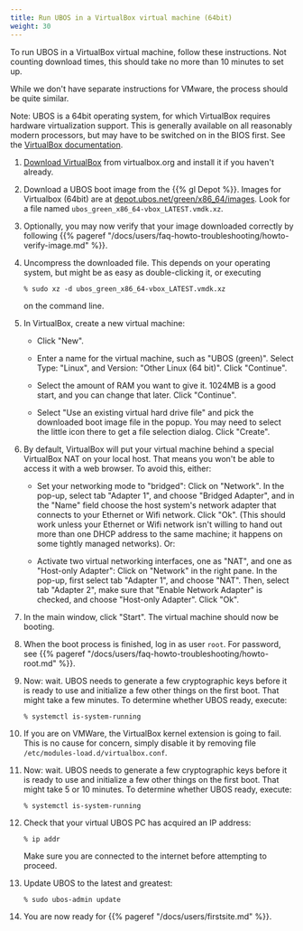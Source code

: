```yaml
---
title: Run UBOS in a VirtualBox virtual machine (64bit)
weight: 30
---
```


To run UBOS in a VirtualBox virtual machine, follow these instructions. Not counting
download times, this should take no more than 10 minutes to set up.

While we don't have separate instructions for VMware, the process should be quite similar.

Note: UBOS is a 64bit operating system, for which VirtualBox requires hardware virtualization
support. This is generally available on all reasonably modern processors, but may have to
be switched on in the BIOS first. See the
[VirtualBox documentation](https://www.virtualbox.org/manual/ch10.html#hwvirt).

1. [Download VirtualBox](https://www.virtualbox.org/wiki/Downloads) from virtualbox.org
   and install it if you haven't already.

1. Download a UBOS boot image from the {{% gl Depot %}}.
   Images for Virtualbox (64bit) are at
   [depot.ubos.net/green/x86_64/images](http://depot.ubos.net/green/x86_64/images).
   Look for a file named ``ubos_green_x86_64-vbox_LATEST.vmdk.xz``.

1. Optionally, you may now verify that your image downloaded correctly by following
   {{% pageref "/docs/users/faq-howto-troubleshooting/howto-verify-image.md" %}}.

1. Uncompress the downloaded file. This depends on your operating system, but might be as
   easy as double-clicking it, or executing

   ```
   % sudo xz -d ubos_green_x86_64-vbox_LATEST.vmdk.xz
   ```

   on the command line.

1. In VirtualBox, create a new virtual machine:

   * Click "New".

   * Enter a name for the virtual machine, such as "UBOS (green)".
     Select Type: "Linux", and Version: "Other Linux (64 bit)". Click "Continue".

   * Select the amount of RAM you want to give it. 1024MB is a good start, and you can change
     that later. Click "Continue".

   * Select "Use an existing virtual hard drive file" and pick the downloaded boot image file
     in the popup. You may need to select the little icon there to get a file selection dialog.
     Click "Create".

1. By default, VirtualBox will put your virtual machine behind a special VirtualBox NAT on
   your local host. That means you won't be able to access it with a web browser.
   To avoid this, either:

   * Set your networking mode to "bridged": Click on "Network". In the pop-up, select
     tab "Adapter 1", and choose "Bridged Adapter", and in the "Name" field choose the
     host system's network adapter that connects to your Ethernet or Wifi network.
     Click "Ok". (This should work unless your Ethernet or Wifi network isn't willing to
     hand out more than one DHCP address to the same machine; it happens on some tightly
     managed networks). Or:

   * Activate two virtual networking interfaces, one as "NAT", and one as "Host-only Adapter":
     Click on "Network" in the right pane. In the pop-up, first select tab "Adapter 1", and
     choose "NAT". Then, select tab "Adapter 2", make sure that "Enable Network Adapter" is
     checked, and choose "Host-only Adapter". Click "Ok".

1. In the main window, click "Start". The virtual machine should now be booting.

1. When the boot process is finished, log in as user ``root``.
   For password, see {{% pageref "/docs/users/faq-howto-troubleshooting/howto-root.md" %}}.

1. Now: wait. UBOS needs to generate a few cryptographic keys before it is ready to use
   and initialize a few other things on the first boot. That might take a few minutes.
   To determine whether UBOS ready, execute:

   ```
   % systemctl is-system-running
   ```

1. If you are on VMWare, the VirtualBox kernel extension is going to fail. This is no cause
   for concern, simply disable it by removing file ``/etc/modules-load.d/virtualbox.conf``.

1. Now: wait. UBOS needs to generate a few cryptographic keys before it is ready to use
   and initialize a few other things on the first boot. That might take 5 or 10 minutes.
   To determine whether UBOS ready, execute:

   ```
   % systemctl is-system-running
   ```

1. Check that your virtual UBOS PC has acquired an IP address:

   ```
   % ip addr
   ```

   Make sure you are connected to the internet before attempting to proceed.

1. Update UBOS to the latest and greatest:

   ```
   % sudo ubos-admin update
   ```

1. You are now ready for {{% pageref "/docs/users/firstsite.md" %}}.
